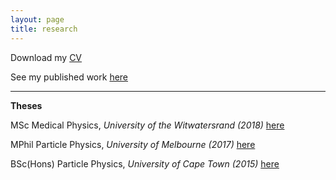 ```yaml
---
layout: page
title: research
---
```


<p>
Download my <a href="{{ site.baseurl }}/CV_physics.pdf">CV</a>
</p>
<p>
See my published work <a href="https://orcid.org/0000-0001-9815-5411/print"> here</a>
</p>

 <hr> 
<div class="boxed">
 <b> Theses </b>
<p>
 MSc Medical Physics, <i> University of the Witwatersrand (2018) </i> <a href="{{ site.baseurl }}/MSc.pdf">here</a>
 </p>
  <p>
 MPhil Particle Physics, <i> University of Melbourne (2017) </i> <a href="{{ site.baseurl }}/MPhil-compressed.pdf">here</a>
 </p>
  <p>
 BSc(Hons) Particle Physics, <i> University of Cape Town (2015) </i> <a href="{{ site.baseurl }}/BScHons.pdf">here</a>
 </p>
</div>
